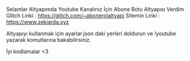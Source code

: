 Selamlar Altyapımda Youtube Kanalınız İçin Abone Botu Altyapısı Verdim 
Glitch Linki : https://glitch.com/~abonerolaltyapi
Sitemin Linki : https://www.zekiarda.xyz

Altyapıyı kullanmak için ayarlar.json daki yerleri doldurun ve !youtube yazarak komutlarına bakabilirsiniz.

İyi kodlamalar <3
